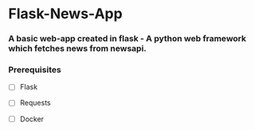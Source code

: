 # Flask-News-App
### A basic web-app created in flask - A python web framework which fetches news from newsapi.
### Prerequisites
	

 - [ ] Flask 
 - [ ] Requests 
 - [ ] Docker 

 

 
